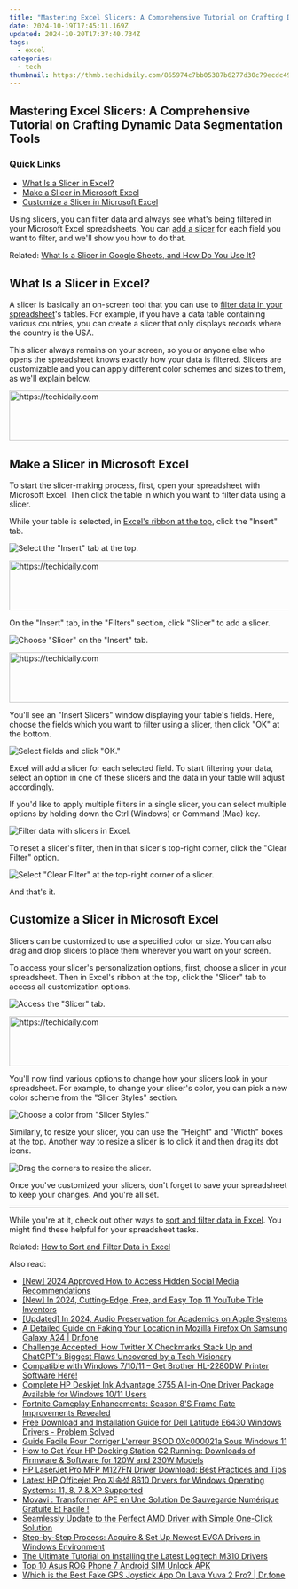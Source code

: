 ```yaml
---
title: "Mastering Excel Slicers: A Comprehensive Tutorial on Crafting Dynamic Data Segmentation Tools"
date: 2024-10-19T17:45:11.169Z
updated: 2024-10-20T17:37:40.734Z
tags:
  - excel
categories:
  - tech
thumbnail: https://thmb.techidaily.com/865974c7bb05387b6277d30c79ecdc49aad19ee23c97d33e5069a1776373f52c.jpg
---
```


## Mastering Excel Slicers: A Comprehensive Tutorial on Crafting Dynamic Data Segmentation Tools

### Quick Links

* [What Is a Slicer in Excel?](https://blog-min.techidaily.com/how-to-recover-old-music-from-your-poco-by-fonelab-android-recover-music/)
* [Make a Slicer in Microsoft Excel](https://facebook-video-recording.techidaily.com/new-2024-approved-fb-sounds-unlimited-grab-and-go/)
* [Customize a Slicer in Microsoft Excel](https://extra-support.techidaily.com/new-professional-techniques-for-iphone-picture-inversion/)

 Using slicers, you can filter data and always see what's being filtered in your Microsoft Excel spreadsheets. You can [add a slicer](https://screen-mirroring-recording.techidaily.com/in-2024-begin-recording-your-webcam-via-vlc-player/) for each field you want to filter, and we'll show you how to do that.

Related: [What Is a Slicer in Google Sheets, and How Do You Use It?](https://screen-mirroring-recording.techidaily.com/in-2024-begin-recording-your-webcam-via-vlc-player/) 

##  What Is a Slicer in Excel?

 A slicer is basically an on-screen tool that you can use to [filter data in your spreadsheet](https://blog-min.techidaily.com/how-to-install-device-drivers-manually-on-windows-10-by-drivereasy-guide/)'s tables. For example, if you have a data table containing various countries, you can create a slicer that only displays records where the country is the USA.

 This slicer always remains on your screen, so you or anyone else who opens the spreadsheet knows exactly how your data is filtered. Slicers are customizable and you can apply different color schemes and sizes to them, as we'll explain below.

<!-- affiliate ads begin -->
<a href="https://appsumo.8odi.net/c/5597632/2105863/7443" target="_top" id="2105863">
  <img src="//a.impactradius-go.com/display-ad/7443-2105863" border="0" alt="https://techidaily.com" width="728" height="90"/>
</a>
<img height="0" width="0" src="https://appsumo.8odi.net/i/5597632/2105863/7443" style="position:absolute;visibility:hidden;" border="0" />
<!-- affiliate ads end -->

##  Make a Slicer in Microsoft Excel

 To start the slicer-making process, first, open your spreadsheet with Microsoft Excel. Then click the table in which you want to filter data using a slicer.

 While your table is selected, in [Excel's ribbon at the top](https://screen-mirror.techidaily.com/in-2024-how-to-mirror-honor-play-40c-to-mac-drfone-by-drfone-android/), click the "Insert" tab.

![Select the "Insert" tab at the top.](https://static1.howtogeekimages.com/wordpress/wp-content/uploads/2022/02/1-excel-insert-tab.png) 

<!-- affiliate ads begin -->
<a href="https://aligracehair.sjv.io/c/5597632/2115951/19272" target="_top" id="2115951">
  <img src="//a.impactradius-go.com/display-ad/19272-2115951" border="0" alt="https://techidaily.com" width="728" height="90"/>
</a>
<img height="0" width="0" src="https://aligracehair.sjv.io/i/5597632/2115951/19272" style="position:absolute;visibility:hidden;" border="0" />
<!-- affiliate ads end -->

 On the "Insert" tab, in the "Filters" section, click "Slicer" to add a slicer.

![Choose "Slicer" on the "Insert" tab.](https://static1.howtogeekimages.com/wordpress/wp-content/uploads/2022/02/2-add-slicer-excel.png) 

<!-- affiliate ads begin -->
<a href="https://ephamedtechinc.pxf.io/c/5597632/2137223/26400" target="_top" id="2137223">
  <img src="//a.impactradius-go.com/display-ad/26400-2137223" border="0" alt="https://techidaily.com" width="728" height="90"/>
</a>
<img height="0" width="0" src="https://ephamedtechinc.pxf.io/i/5597632/2137223/26400" style="position:absolute;visibility:hidden;" border="0" />
<!-- affiliate ads end -->

 You'll see an "Insert Slicers" window displaying your table's fields. Here, choose the fields which you want to filter using a slicer, then click "OK" at the bottom.

![Select fields and click "OK."](https://static1.howtogeekimages.com/wordpress/wp-content/uploads/2022/02/3-select-slicer-fields.png) 

 Excel will add a slicer for each selected field. To start filtering your data, select an option in one of these slicers and the data in your table will adjust accordingly.

 If you'd like to apply multiple filters in a single slicer, you can select multiple options by holding down the Ctrl (Windows) or Command (Mac) key.

![Filter data with slicers in Excel.](https://static1.howtogeekimages.com/wordpress/wp-content/uploads/2022/02/4-filter-data-with-slicers-excel.png) 

 To reset a slicer's filter, then in that slicer's top-right corner, click the "Clear Filter" option.

![Select "Clear Filter" at the top-right corner of a slicer.](https://static1.howtogeekimages.com/wordpress/wp-content/uploads/2022/02/5-reset-slicer-filter-excel.png) 

 And that's it.

##  Customize a Slicer in Microsoft Excel

 Slicers can be customized to use a specified color or size. You can also drag and drop slicers to place them wherever you want on your screen.

 To access your slicer's personalization options, first, choose a slicer in your spreadsheet. Then in Excel's ribbon at the top, click the "Slicer" tab to access all customization options.

![Access the "Slicer" tab.](https://static1.howtogeekimages.com/wordpress/wp-content/uploads/2022/02/6-excel-slicer-tab.png) 

<!-- affiliate ads begin -->
<a href="https://imp.i357552.net/c/5597632/1061528/11832" target="_top" id="1061528">
  <img src="//a.impactradius-go.com/display-ad/11832-1061528" border="0" alt="https://techidaily.com" width="728" height="90"/>
</a>
<img height="0" width="0" src="https://imp.i357552.net/i/5597632/1061528/11832" style="position:absolute;visibility:hidden;" border="0" />
<!-- affiliate ads end -->

 You'll now find various options to change how your slicers look in your spreadsheet. For example, to change your slicer's color, you can pick a new color scheme from the "Slicer Styles" section.

![Choose a color from "Slicer Styles."](https://static1.howtogeekimages.com/wordpress/wp-content/uploads/2022/02/7-change-slicer-color.png) 

 Similarly, to resize your slicer, you can use the "Height" and "Width" boxes at the top. Another way to resize a slicer is to click it and then drag its dot icons.

![Drag the corners to resize the slicer.](https://static1.howtogeekimages.com/wordpress/wp-content/uploads/2022/02/8-resize-slicer-excel.png) 

 Once you've customized your slicers, don't forget to save your spreadsheet to keep your changes. And you're all set.

---

 While you're at it, check out other ways to [sort and filter data in Excel](https://facebook-video-share.techidaily.com/free-audio-treasures-to-amplify-youtube-in-2024/). You might find these helpful for your spreadsheet tasks.

Related: [How to Sort and Filter Data in Excel](https://facebook-video-share.techidaily.com/free-audio-treasures-to-amplify-youtube-in-2024/)

<ins class="adsbygoogle"
     style="display:block"
     data-ad-format="autorelaxed"
     data-ad-client="ca-pub-7571918770474297"
     data-ad-slot="1223367746"></ins>

<ins class="adsbygoogle"
     style="display:block"
     data-ad-client="ca-pub-7571918770474297"
     data-ad-slot="8358498916"
     data-ad-format="auto"
     data-full-width-responsive="true"></ins>

<span class="atpl-alsoreadstyle">Also read:</span>
<div><ul>
<li><a href="https://facebook-videos.techidaily.com/new-2024-approved-how-to-access-hidden-social-media-recommendations/"><u>[New] 2024 Approved How to Access Hidden Social Media Recommendations</u></a></li>
<li><a href="https://youtube-webster.techidaily.com/n-2024-cutting-edge-free-and-easy-top-11-youtube-title-inventors/"><u>[New] In 2024, Cutting-Edge, Free, and Easy Top 11 YouTube Title Inventors</u></a></li>
<li><a href="https://screen-recording.techidaily.com/updated-in-2024-audio-preservation-for-academics-on-apple-systems/"><u>[Updated] In 2024, Audio Preservation for Academics on Apple Systems</u></a></li>
<li><a href="https://location-fake.techidaily.com/a-detailed-guide-on-faking-your-location-in-mozilla-firefox-on-samsung-galaxy-a24-drfone-by-drfone-virtual-android/"><u>A Detailed Guide on Faking Your Location in Mozilla Firefox On Samsung Galaxy A24 | Dr.fone</u></a></li>
<li><a href="https://tech-haven.techidaily.com/challenge-accepted-how-twitter-x-checkmarks-stack-up-and-chatgpts-biggest-flaws-uncovered-by-a-tech-visionary/"><u>Challenge Accepted: How Twitter X Checkmarks Stack Up and ChatGPT's Biggest Flaws Uncovered by a Tech Visionary</u></a></li>
<li><a href="https://win-dash.techidaily.com/1722970671670-compatible-with-windows-71011-get-brother-hl-2280dw-printer-software-here/"><u>Compatible with Windows 7/10/11 – Get Brother HL-2280DW Printer Software Here!</u></a></li>
<li><a href="https://win-dash.techidaily.com/complete-hp-deskjet-ink-advantage-3755-all-in-one-driver-package-available-for-windows-1011-users/"><u>Complete HP Deskjet Ink Advantage 3755 All-in-One Driver Package Available for Windows 10/11 Users</u></a></li>
<li><a href="https://win-able.techidaily.com/fortnite-gameplay-enhancements-season-8s-frame-rate-improvements-revealed/"><u>Fortnite Gameplay Enhancements: Season 8'S Frame Rate Improvements Revealed</u></a></li>
<li><a href="https://win-dash.techidaily.com/1722977944762-free-download-and-installation-guide-for-dell-latitude-e6430-windows-drivers-problem-solved/"><u>Free Download and Installation Guide for Dell Latitude E6430 Windows Drivers - Problem Solved</u></a></li>
<li><a href="https://win-luxury.techidaily.com/guide-facile-pour-corriger-lerreur-bsod-0xc000021a-sous-windows-11/"><u>Guide Facile Pour Corriger L'erreur BSOD 0Xc000021a Sous Windows 11</u></a></li>
<li><a href="https://win-dash.techidaily.com/how-to-get-your-hp-docking-station-g2-running-downloads-of-firmware-and-software-for-120w-and-230w-models/"><u>How to Get Your HP Docking Station G2 Running: Downloads of Firmware & Software for 120W and 230W Models</u></a></li>
<li><a href="https://win-dash.techidaily.com/hp-laserjet-pro-mfp-m127fn-driver-download-best-practices-and-tips/"><u>HP LaserJet Pro MFP M127FN Driver Download: Best Practices and Tips</u></a></li>
<li><a href="https://win-dash.techidaily.com/latest-hp-officejet-pro-8610-drivers-for-windows-operating-systems-11-8-7-and-xp-supported/"><u>Latest HP Officejet Pro 지속성 8610 Drivers for Windows Operating Systems: 11, 8, 7 & XP Supported</u></a></li>
<li><a href="https://eaxpv-info.techidaily.com/movavi-transformer-ape-en-une-solution-de-sauvegarde-numerique-gratuite-et-facile/"><u>Movavi : Transformer APE en Une Solution De Sauvegarde Numérique Gratuite Et Facile !</u></a></li>
<li><a href="https://win-dash.techidaily.com/seamlessly-update-to-the-perfect-amd-driver-with-simple-one-click-solution/"><u>Seamlessly Update to the Perfect AMD Driver with Simple One-Click Solution</u></a></li>
<li><a href="https://win-dash.techidaily.com/step-by-step-process-acquire-and-set-up-newest-evga-drivers-in-windows-environment/"><u>Step-by-Step Process: Acquire & Set Up Newest EVGA Drivers in Windows Environment</u></a></li>
<li><a href="https://win-dash.techidaily.com/the-ultimate-tutorial-on-installing-the-latest-logitech-m310-drivers/"><u>The Ultimate Tutorial on Installing the Latest Logitech M310 Drivers</u></a></li>
<li><a href="https://sim-unlock.techidaily.com/top-10-asus-rog-phone-7-android-sim-unlock-apk-by-drfone-android/"><u>Top 10 Asus ROG Phone 7 Android SIM Unlock APK</u></a></li>
<li><a href="https://fake-location.techidaily.com/which-is-the-best-fake-gps-joystick-app-on-lava-yuva-2-pro-drfone-by-drfone-virtual-android/"><u>Which is the Best Fake GPS Joystick App On Lava Yuva 2 Pro? | Dr.fone</u></a></li>
</ul></div>

